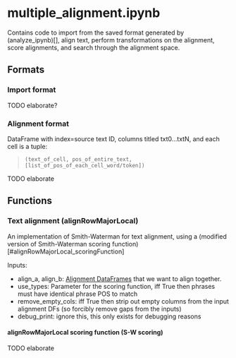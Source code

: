 # multiple_alignment.ipynb

Contains code to import from the saved format generated by (analyze_ipynb)[], align text, perform transformations on the alignment, score alignments, and search through the alignment space.

## Formats

### <a id="formatImport"></a>Import format

TODO elaborate?

### <a id="formatAlignment"></a>Alignment format

DataFrame with index=source text ID, columns titled txt0...txtN, and each cell is a tuple:

> ```(text_of_cell, pos_of_entire_text, [list_of_pos_of_each_cell_word/token])```

TODO elaborate

## Functions

### <a id="alignRowMajorLocal"></a>Text alignment (alignRowMajorLocal)

An implementation of Smith-Waterman for text alignment, using a (modified version of Smith-Waterman scoring function)[#alignRowMajorLocal_scoringFunction]

Inputs:
- align_a, align_b: [Alignment DataFrames](#formatAlignment) that we want to align together.
- use_types: Parameter for the scoring function, iff True then phrases must have identical phrase POS to match
- remove_empty_cols: iff True then strip out empty columns from the input alignment DFs (so forcibly remove gaps from the inputs)
- debug_print: ignore this, this only exists for debugging reasons

#### <a id="alignRowMajorLocal_scoringFunction"></a>alignRowMajorLocal scoring function (S-W scoring)

TODO elaborate
